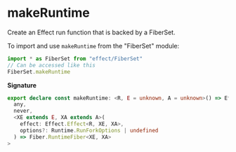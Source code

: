 # makeRuntime

Create an Effect run function that is backed by a FiberSet.

To import and use `makeRuntime` from the "FiberSet" module:

```ts
import * as FiberSet from "effect/FiberSet"
// Can be accessed like this
FiberSet.makeRuntime
```

**Signature**

```ts
export declare const makeRuntime: <R, E = unknown, A = unknown>() => Effect.Effect<
  any,
  never,
  <XE extends E, XA extends A>(
    effect: Effect.Effect<R, XE, XA>,
    options?: Runtime.RunForkOptions | undefined
  ) => Fiber.RuntimeFiber<XE, XA>
>
```
